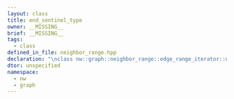 ```yaml
---
layout: class
title: end_sentinel_type
owner: __MISSING__
brief: __MISSING__
tags:
  - class
defined_in_file: neighbor_range.hpp
declaration: "\nclass nw::graph::neighbor_range::edge_range_iterator::end_sentinel_type;"
dtor: unspecified
namespace:
  - nw
  - graph
---
```

